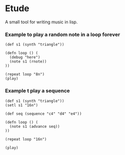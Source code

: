 # Etude

A small tool for writing music in lisp.

### Example to play a random note in a loop forever
```
(def s1 (synth "triangle"))

(defn loop () (
  (debug "here")
  (note s1 (rnote))
))

(repeat loop "8n")
(play)
```
### Example t play a sequence
```
(def s1 (synth "triangle"))
(setl s1 "16n")

(def seq (sequence "c4" "d4" "e4"))

(defn loop () (
  (note s1 (advance seq))
))

(repeat loop "16n")

(play)
```
